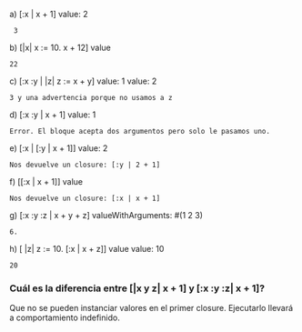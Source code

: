a) [:x | x + 1] value: 2
```smalltalk
 3 
```

b) [|x| x := 10. x + 12] value
```smalltalk
22
```

c) [:x :y | |z| z := x + y] value: 1 value: 2
```smalltalk
3 y una advertencia porque no usamos a z
```

d) [:x :y | x + 1] value: 1
```smalltalk
Error. El bloque acepta dos argumentos pero solo le pasamos uno.
```

e) [:x | [:y | x + 1]] value: 2
```smalltalk
Nos devuelve un closure: [:y | 2 + 1]
```

f) [[:x | x + 1]] value
```smalltalk
Nos devuelve un closure: [:x | x + 1]
```

g) [:x :y :z | x + y + z] valueWithArguments: #(1 2 3)
```smalltalk
6.
```

h) [ |z| z := 10. [:x | x + z]] value value: 10
```smalltalk
20
```

### Cuál es la diferencia entre [|x y z| x + 1] y [:x :y :z| x + 1]?
Que no se pueden instanciar valores en el primer closure. Ejecutarlo
llevará a comportamiento indefinido.